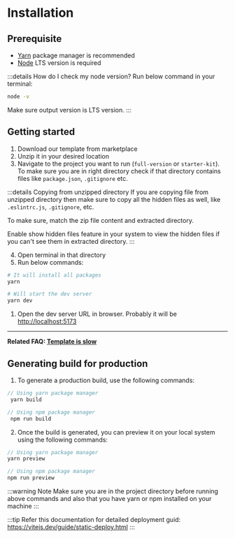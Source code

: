 # Installation

## Prerequisite

- [Yarn](https://yarnpkg.com/) package manager is recommended
- [Node](https://nodejs.org/) LTS version is required

:::details How do I check my node version?
Run below command in your terminal:

```bash
node -v
```

Make sure output version is LTS version.
:::

## Getting started

1. Download our template from marketplace
2. Unzip it in your desired location
3. Navigate to the project you want to run (`full-version` or `starter-kit`). To make sure you are in right directory check if that directory contains files like `package.json`, `.gitignore` etc.

:::details Copying from unzipped directory
If you are copying file from unzipped directory then make sure to copy all the hidden files as well, like `.eslintrc.js`, `.gitignore`, etc.

To make sure, match the zip file content and extracted directory.

Enable show hidden files feature in your system to view the hidden files if you can't see them in extracted directory.
:::

4. Open terminal in that directory
5. Run below commands:

```bash
# It will install all packages
yarn

# Will start the dev server
yarn dev
```

1. Open the dev server URL in browser. Probably it will be <http://localhost:5173>

---
**Related FAQ: [Template is slow](/faq/#template-is-slow)**

## Generating build for production

1. To generate a production build, use the following commands:

 ```ts
 // Using yarn package manager
  yarn build

// Using npm package manager
  npm run build
  ```

2. Once the build is generated, you can preview it on your local system using the following commands:

```ts
// Using yarn package manager
yarn preview

// Using npm package manager
npm run preview
```

:::warning Note
Make sure you are in the project directory before running above commands and also that you have yarn or npm installed on your machine
:::

:::tip
Refer this documentation for detailed deployment guid: <https://vitejs.dev/guide/static-deploy.html>
:::
